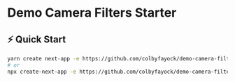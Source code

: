 # Demo Camera Filters Starter

## ⚡️ Quick Start

```bash
yarn create next-app -e https://github.com/colbyfayock/demo-camera-filters-starter
# or
npx create-next-app -e https://github.com/colbyfayock/demo-camera-filters-starter
```
